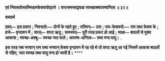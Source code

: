 **एवं निवसतोस्तस्मिन्रामकेशवयोव्र्रजे ।** **शरत्समभवद्व्यभ्रा स्वच्छाश्ब्वपरुषानिला ॥ ३२॥** 

**शब्दार्थ** 

**एवम्—** **इस प्रकार** **; निवसतो:—** **दोनों के रहते हुए** **; तस्मिन्—** **उस** **; राम-केशवयो:—** **राम तथा केशव के** **; व्रजे—** **वृन्दावन में** **;** **शरत्—** **शरद ऋतु** **; समभवत्—** **पूरी तरह प्रकट हो आई** **; व्यभ्रा—** **बादलों से मुक्त आकाश** **; स्वच्छ-अश्बु—** **स्वच्छ जल वाले** **;** **अपरुष-अनिला—** **तथा मन्द वायु।** **.** 

**इस तरह जब भगवान् राम तथा भगवान् केशव वृन्दावन में रह रहे थे तो शरद ऋतु आ गई** **जिसमें आकाश बादलों से रहित, जल स्वच्छ तथा वायु मन्द हो जाती है।** **** 